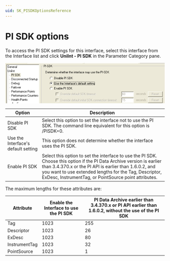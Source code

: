 ```yaml
---
uid: SK_PISDKOptionsReference
---
```


# PI SDK options

To access the PI SDK settings for this interface, select this interface from the Interface list and click **UniInt - PI SDK** in the Parameter Category pane.

![PI SDK options](../../images/pi-sdk-options.png)

| Option | Description |
|--|--|
| Disable PI SDK | Select this option to set the interface not to use the PI SDK. The command line equivalent for this option is /PISDK=0. |
| Use the Interface's default setting | This option does not determine whether the interface uses the PI SDK. |
| Enable PI SDK | Select this option to set the interface to use the PI SDK. Choose this option if the PI Data Archive version is earlier than 3.4.370.x or the PI API is earlier than 1.6.0.2, and you want to use extended lengths for the Tag, Descriptor, ExDesc, InstrumentTag, or PointSource point attributes. |

The maximum lengths for these attributes are:

| Attribute | Enable the Interface to use the PI SDK | PI Data Archive earlier than 3.4.370.x or PI API earlier than 1.6.0.2, without the use of the PI SDK |
|--|--|--|
| Tag | 1023 | 255 |
| Descriptor | 1023 | 26 |
| ExDesc | 1023 | 80 |
| InstrumentTag | 1023 | 32 |
| PointSource | 1023 | 1 | 
